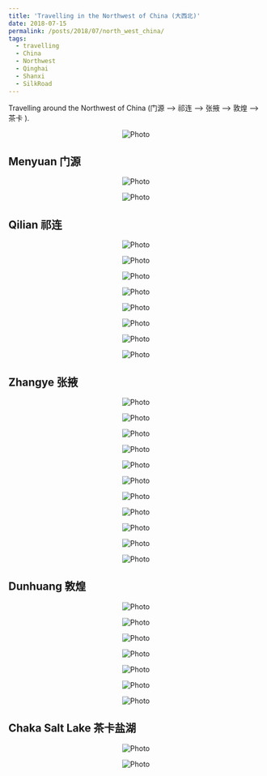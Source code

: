 ```yaml
---
title: 'Travelling in the Northwest of China (大西北)'
date: 2018-07-15
permalink: /posts/2018/07/north_west_china/
tags:
  - travelling
  - China
  - Northwest
  - Qinghai
  - Shanxi
  - SilkRoad
---
```


Travelling around the Northwest of China (门源 --> 祁连 --> 张掖 --> 敦煌 --> 茶卡 ).
<p align="center">
  <img src="https://haotang1995.github.io/files/QINGHAI_20.jpg?raw=true" alt="Photo"/> 
</p>


## Menyuan 门源

<p align="center">
  <img src="https://haotang1995.github.io/files/QINGHAI_1.JPG?raw=true" alt="Photo"/> 
</p>
<p align="center">
  <img src="https://haotang1995.github.io/files/QINGHAI_25.JPG?raw=true" alt="Photo"/> 
</p>

## Qilian 祁连

<p align="center">
  <img src="https://haotang1995.github.io/files/QINGHAI_39.jpg?raw=true" alt="Photo"/> 
</p>
<p align="center">
  <img src="https://haotang1995.github.io/files/QINGHAI_24.JPG?raw=true" alt="Photo"/> 
</p>
<p align="center">
  <img src="https://haotang1995.github.io/files/QINGHAI_21.JPG?raw=true" alt="Photo"/> 
</p>
<p align="center">
  <img src="https://haotang1995.github.io/files/QINGHAI_22.JPG?raw=true" alt="Photo"/> 
</p>
<p align="center">
  <img src="https://haotang1995.github.io/files/QINGHAI_2.JPG?raw=true" alt="Photo"/> 
</p>
<p align="center">
  <img src="https://haotang1995.github.io/files/QINGHAI_40.jpg?raw=true" alt="Photo"/> 
</p>
<p align="center">
  <img src="https://haotang1995.github.io/files/QINGHAI_42.jpg?raw=true" alt="Photo"/> 
</p>
<p align="center">
  <img src="https://haotang1995.github.io/files/QINGHAI_41.jpg?raw=true" alt="Photo"/> 
</p>

## Zhangye 张掖

<p align="center">
  <img src="https://haotang1995.github.io/files/QINGHAI_20.jpg?raw=true" alt="Photo"/> 
</p>
<p align="center">
  <img src="https://haotang1995.github.io/files/QINGHAI_29.jpg?raw=true" alt="Photo"/> 
</p>
<p align="center">
  <img src="https://haotang1995.github.io/files/QINGHAI_27.jpg?raw=true" alt="Photo"/> 
</p>
<p align="center">
  <img src="https://haotang1995.github.io/files/QINGHAI_14.JPG?raw=true" alt="Photo"/> 
</p>
<p align="center">
  <img src="https://haotang1995.github.io/files/QINGHAI_15.JPG?raw=true" alt="Photo"/> 
</p>
<p align="center">
  <img src="https://haotang1995.github.io/files/QINGHAI_10.JPG?raw=true" alt="Photo"/> 
</p>
<p align="center">
  <img src="https://haotang1995.github.io/files/QINGHAI_12.JPG?raw=true" alt="Photo"/> 
</p>
<p align="center">
  <img src="https://haotang1995.github.io/files/QINGHAI_17.JPG?raw=true" alt="Photo"/> 
</p>
<p align="center">
  <img src="https://haotang1995.github.io/files/QINGHAI_33.jpg?raw=true" alt="Photo"/> 
</p>
<p align="center">
  <img src="https://haotang1995.github.io/files/QINGHAI_30.jpg?raw=true" alt="Photo"/> 
</p>
<p align="center">
  <img src="https://haotang1995.github.io/files/QINGHAI_34.jpg?raw=true" alt="Photo"/> 
</p>

## Dunhuang 敦煌

<p align="center">
  <img src="https://haotang1995.github.io/files/QINGHAI_7.JPG?raw=true" alt="Photo"/> 
</p>
<p align="center">
  <img src="https://haotang1995.github.io/files/QINGHAI_8.JPG?raw=true" alt="Photo"/> 
</p>
<p align="center">
  <img src="https://haotang1995.github.io/files/QINGHAI_9.JPG?raw=true" alt="Photo"/> 
</p>
<p align="center">
  <img src="https://haotang1995.github.io/files/QINGHAI_6.JPG?raw=true" alt="Photo"/> 
</p>
<p align="center">
  <img src="https://haotang1995.github.io/files/QINGHAI_3.JPG?raw=true" alt="Photo"/> 
</p>
<p align="center">
  <img src="https://haotang1995.github.io/files/QINGHAI_4.JPG?raw=true" alt="Photo"/> 
</p>
<p align="center">
  <img src="https://haotang1995.github.io/files/QINGHAI_5.JPG?raw=true" alt="Photo"/> 
</p>

## Chaka Salt Lake 茶卡盐湖

<p align="center">
  <img src="https://haotang1995.github.io/files/QINGHAI_36.jpg?raw=true" alt="Photo"/> 
</p>
<p align="center">
  <img src="https://haotang1995.github.io/files/QINGHAI_37.jpg?raw=true" alt="Photo"/> 
</p>








